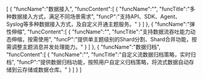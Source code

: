 [
	{
		"funcName":"数据接入",
		"funcContent":[
			{
				"funcName":"",
				"funcTitle":"多种数据接入方式，满足不同场景需求",
				"funcP":"支持API、SDK、Agent、Syslog等多种数据接入方式，及自定义开通主题服务。"
			}
		]
	},
	{
		"funcName":"弹性伸缩",
		"funcContent":[
			{
				"funcName":"",
				"funcTitle":"支持数据流吞吐能力动态伸缩，按需使用",
				"funcP":"提供单主题级别的Shard分割、Shard合并功能，按需调整主题消息并发处理能力。"
			}
		]
	},
	{
		"funcName":"数据归档",
		"funcContent":[
			{
				"funcName":"",
				"funcTitle":"自定义流数据归档策略，实时归档",
				"funcP":"提供数据归档功能，按照用户自定义归档策略，将流式数据自动存储到云存储或数据仓库。"
			}
		]
	}
]